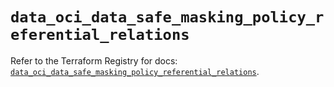 # `data_oci_data_safe_masking_policy_referential_relations`

Refer to the Terraform Registry for docs: [`data_oci_data_safe_masking_policy_referential_relations`](https://registry.terraform.io/providers/hashicorp/oci/7.19.0/docs/data-sources/data_safe_masking_policy_referential_relations).
